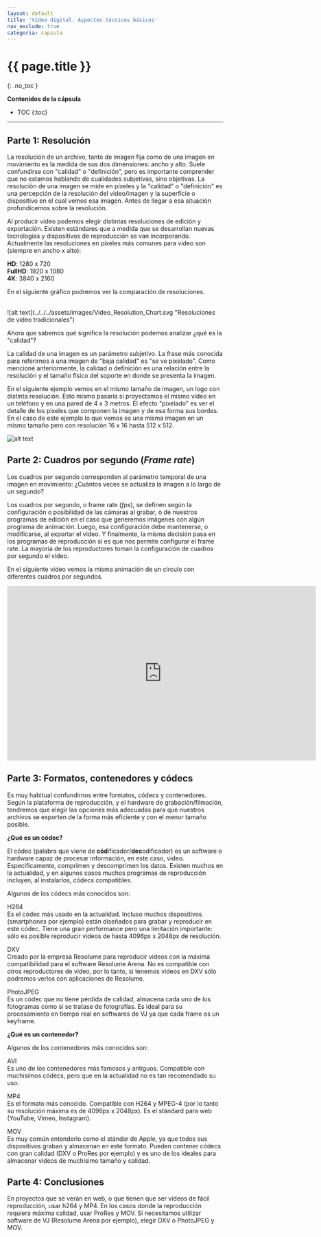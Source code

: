```yaml
---
layout: default
title: 'Video digital. Aspectos técnicos básicos'
nav_exclude: true
categoria: capsula
---
```


# {{ page.title }}
{: .no_toc }  

**Contenidos de la cápsula**  

- TOC
{:toc}

---

## Parte 1: Resolución

La resolución de un archivo, tanto de imagen fija como de una imagen en movimiento es la medida de sus dos dimensiones: ancho y alto. Suele confundirse con "calidad" o "definición", pero es importante comprender que no estamos hablando de cualidades subjetivas, sino objetivas. La resolución de una imagen se mide en píxeles y la "calidad" o "definición" es una percepción de la resolución del video/imagen y la superficie o dispositivo en el cual vemos esa imagen. Antes de llegar a esa situación profundicemos sobre la resolución.

Al producir video podemos elegir distintas resoluciones de edición y exportación. Existen estándares que a medida que se desarrollan nuevas tecnologías y dispositivos de reproducción se van incorporando. Actualmente las resoluciones en píxeles más comunes para video son (siempre en ancho x alto):

**HD**: 1280 x 720  
**FullHD**: 1920 x 1080  
**4K**: 3840 x 2160  

En el siguiente gráfico podremos ver la comparación de resoluciones.

<br>
![alt text](../../../assets/images/Video_Resolution_Chart.svg "Resoluciones de video tradicionales")

Ahora que sabemos qué significa la resolución podemos analizar ¿qué es la "calidad"?

La calidad de una imagen es un parámetro subjetivo. La frase más conocida para referirnos a una imagen de "baja calidad" es "se ve pixelado". Como mencioné anteriormente, la calidad o definición es una relación entre la resolución y el tamaño físico del soporte en donde se presenta la imagen.

En el siguiente ejemplo vemos en el mismo tamaño de imagen, un logo con distinta resolución. Esto mismo pasaría si proyectamos el mismo video en un teléfono y en una pared de 4 x 3 metros. El efecto "pixelado" es ver el detalle de los pixeles que componen la imagen y de esa forma sus bordes. En el caso de este ejemplo lo que vemos es una misma imagen en un mismo tamaño pero con resolución 16 x 16 hasta 512 x 512.


![alt text](../../../assets/images/Vimeo-Logo-Scale.jpg "Comparación de resoluciones")


## Parte 2: Cuadros por segundo (_Frame rate_)

Los cuadros por segundo corresponden al parámetro temporal de una imagen en movimiento: ¿Cuántos veces se actualiza la imagen a lo largo de un segundo?

Los cuadros por segundo, o frame rate (_fps_), se definen según la configuración o posibilidad de las cámaras al grabar, o de nuestros programas de edición en el caso que generemos imágenes con algún programa de animación. Luego, esa configuración debe mantenerse, o modificarse, al exportar el video. Y finalmente, la misma decisión pasa en los programas de reproducción si es que nos permite configurar el frame rate. La mayoría de los reproductores toman la configuración de cuadros por segundo el video.

En el siguiente video vemos la misma animación de un círculo con diferentes cuadros por segundos.


<div class="video-container">
    <iframe src="https://www.youtube.com/embed/pfiHFqnPLZ4" height="406" width="720" modestbranding="1" rel="0" frameborder="0" allow="accelerometer; autoplay; encrypted-media; gyroscope; picture-in-picture" allowfullscreen>
    </iframe>
</div>

## Parte 3: Formatos, contenedores y códecs

Es muy habitual confundirnos entre formatos, códecs y contenedores. Según la plataforma de reproducción, y el hardware de grabación/filmación, tendremos que elegir las opciones más adecuadas para que nuestros archivos se exporten de la forma más eficiente y con el menor tamaño posible.  

**¿Qué es un códec?**

El códec (palabra que viene de **cód**ificador/**dec**odificador) es un software o hardware capaz de procesar información, en este caso, video. Especificamente, comprimen y descomprimen los datos. Existen muchos en la actualidad, y en algunos casos muchos programas de reproducción incluyen, al instalarlos, códecs compatibles.

Algunos de los códecs más conocidos son:

H264  
Es el códec más usado en la actualidad. Incluso muchos dispositivos (smartphones por ejemplo) están diseñados para grabar y reproducir en este códec. Tiene una gran performance pero una limitación importante: sólo es posible reproducir videos de hasta 4096px x 2048px de resolución.

DXV  
Creado por la empresa Resolume para reproducir videos con la máxima compatibilidad para el software Resolume Arena. No es compatible con otros reproductores de video, por lo tanto, si tenemos videos en DXV sólo podremos verlos con aplicaciones de Resolume.

PhotoJPEG  
Es un códec que no tiene pérdida de calidad, almacena cada uno de los fotogramas como si se tratase de fotografías. Es ideal para su procesamiento en tiempo real en softwares de VJ ya que cada frame es un keyframe.


**¿Qué es un contenedor?**

Algunos de los contenedores más conocidos son:

AVI  
Es uno de los contenedores más famosos y antiguos. Compatible con muchísimos códecs, pero que en la actualidad no es tan recomendado su uso.

MP4  
Es el formato más conocido. Compatible con H264 y MPEG-4 (por lo tanto su resolución máxima es de 4096px x 2048px). Es el stándard para web (YouTube, Vimeo, Instagram).

MOV  
Es muy común entenderlo como el stándar de Apple, ya que todos sus dispositivos graban y almacenan en este formato. Pueden contener códecs con gran calidad (DXV o ProRes por ejemplo) y es uno de los ideales para almacenar videos de muchísimo tamaño y calidad.

## Parte 4: Conclusiones

En proyectos que se verán en web, o que tienen que ser videos de fácil reproducción, usar h264 y MP4. En los casos donde la reproducción requiera máxima calidad, usar ProRes y MOV. Si necesitamos utilizar software de VJ (Resolume Arena por ejemplo), elegir DXV o PhotoJPEG y MOV.
